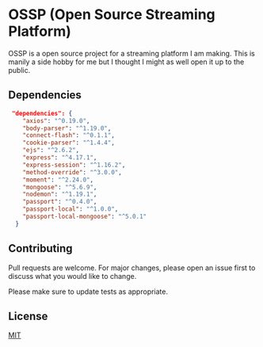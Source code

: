 # OSSP (Open Source Streaming Platform)
OSSP is a open source project for a streaming platform I am making. This is manily a side hobby for me but I thought I might as well
open it up to the public.

## Dependencies 
``` json
 "dependencies": {
    "axios": "^0.19.0",
    "body-parser": "^1.19.0",
    "connect-flash": "^0.1.1",
    "cookie-parser": "^1.4.4",
    "ejs": "^2.6.2",
    "express": "^4.17.1",
    "express-session": "^1.16.2",
    "method-override": "^3.0.0",
    "moment": "^2.24.0",
    "mongoose": "^5.6.9",
    "nodemon": "^1.19.1",
    "passport": "^0.4.0",
    "passport-local": "^1.0.0",
    "passport-local-mongoose": "^5.0.1"
  }
```

## Contributing
Pull requests are welcome. For major changes, please open an issue first to discuss what you would like to change.

Please make sure to update tests as appropriate.

## License
[MIT](https://choosealicense.com/licenses/mit/)
